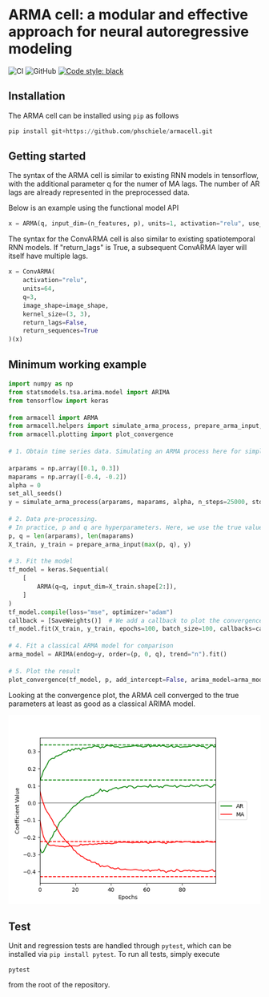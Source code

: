 # ARMA cell: a modular and effective approach for neural autoregressive modeling

![CI](https://github.com/phschiele/armacell/actions/workflows/workflow.yml/badge.svg?branch=main)
![GitHub](https://img.shields.io/github/license/phschiele/armacell)
[![Code style: black](https://img.shields.io/badge/code%20style-black-000000.svg)](https://github.com/psf/black)

## Installation

The ARMA cell can be installed using `pip` as follows

```python
pip install git+https://github.com/phschiele/armacell.git
```

## Getting started

The syntax of the ARMA cell is similar to existing RNN models in tensorflow, with the additional parameter q for the numer of MA lags.
The number of AR lags are already represented in the preprocessed data.

Below is an example using the functional model API
```python
x = ARMA(q, input_dim=(n_features, p), units=1, activation="relu", use_bias=True)(x)
 ```

The syntax for the ConvARMA cell is also similar to existing spatiotemporal RNN models. If "return_lags" is True, a subsequent
ConvARMA layer will itself have multiple lags.
```python
x = ConvARMA(
    activation="relu",
    units=64,
    q=3,
    image_shape=image_shape,
    kernel_size=(3, 3),
    return_lags=False,
    return_sequences=True
)(x)
```

## Minimum working example
```python
import numpy as np
from statsmodels.tsa.arima.model import ARIMA
from tensorflow import keras

from armacell import ARMA
from armacell.helpers import simulate_arma_process, prepare_arma_input, SaveWeights, set_all_seeds
from armacell.plotting import plot_convergence

# 1. Obtain time series data. Simulating an ARMA process here for simplicity

arparams = np.array([0.1, 0.3])
maparams = np.array([-0.4, -0.2])
alpha = 0
set_all_seeds()
y = simulate_arma_process(arparams, maparams, alpha, n_steps=25000, std=2)

# 2. Data pre-processing.
# In practice, p and q are hyperparameters. Here, we use the true values.
p, q = len(arparams), len(maparams)
X_train, y_train = prepare_arma_input(max(p, q), y)

# 3. Fit the model
tf_model = keras.Sequential(
    [
        ARMA(q=q, input_dim=X_train.shape[2:]),
    ]
)
tf_model.compile(loss="mse", optimizer="adam")
callback = [SaveWeights()]  # We add a callback to plot the convergence later
tf_model.fit(X_train, y_train, epochs=100, batch_size=100, callbacks=callback, verbose=True)

# 4. Fit a classical ARMA model for comparison
arma_model = ARIMA(endog=y, order=(p, 0, q), trend="n").fit()

# 5. Plot the result
plot_convergence(tf_model, p, add_intercept=False, arima_model=arma_model, path="example.png")
```

Looking at the convergence plot, the ARMA cell converged to the true parameters at least as good
as a classical ARIMA model.

![convergence plot](media/example.png)


## Test
Unit and regression tests are handled through `pytest`, which can be installed via `pip install pytest`.
To run all tests, simply execute
```shell
pytest
```
from the root of the repository.
